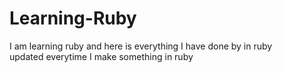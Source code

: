 # Learning-Ruby

I am learning ruby and here is everything I have done by in ruby<br>
updated everytime I make something in ruby
